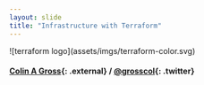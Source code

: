 ```yaml
---
layout: slide
title: "Infrastructure with Terraform"
---
```


<section markdown="1">
![terraform logo](assets/imgs/terraform-color.svg)

#### [Colin A Gross](http://github.com/grosscol){: .external} / [@grosscol](http://twitter.com/grosscol){: .twitter}
</section>
